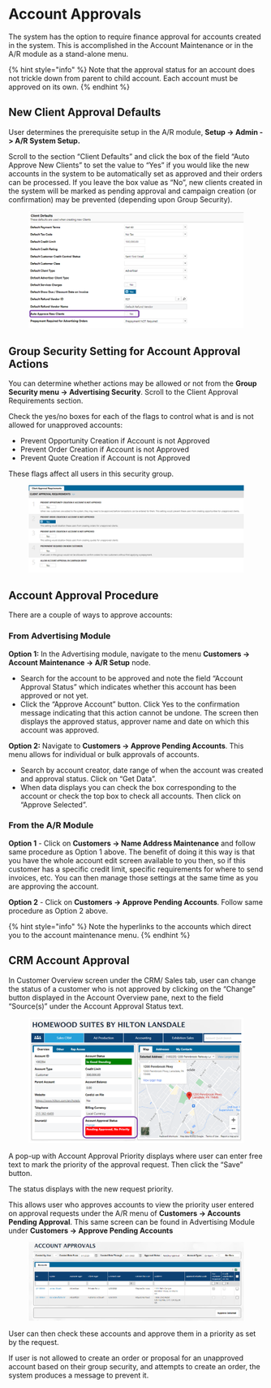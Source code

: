 # Account Approvals

The system has the option to require finance approval for accounts created in the system. This is accomplished in the Account Maintenance or in the A/R module as a stand-alone menu.

{% hint style="info" %}
Note that the approval status for an account does not trickle down from parent to child account. Each account must be approved on its own.
{% endhint %}

## New Client Approval Defaults

User determines the prerequisite setup in the A/R module, **Setup -> Admin -> A/R System Setup.**

Scroll to the section “Client Defaults” and click the box of the field “Auto Approve New Clients” to set the value to “Yes” if you would like the new accounts in the system to be automatically set as approved and their orders can be processed. If you leave the box value as “No”, new clients created in the system will be marked as pending approval and campaign creation (or confirmation) may be prevented (depending upon Group Security).

<figure><img src="../../../.gitbook/assets/image (407).png" alt=""><figcaption></figcaption></figure>

## Group Security Setting for Account Approval Actions

You can determine whether actions may be allowed or not from the **Group Security menu -> Advertising Security**. Scroll to the Client Approval Requirements section.

Check the yes/no boxes for each of the flags to control what is and is not allowed for unapproved accounts:

* Prevent Opportunity Creation if Account is not Approved
* Prevent Order Creation if Account is not Approved
* Prevent Quote Creation if Account is not Approved

These flags affect all users in this security group.

<figure><img src="../../../.gitbook/assets/image (853).png" alt=""><figcaption></figcaption></figure>

## Account Approval Procedure

There are a couple of ways to approve accounts:

### From Advertising Module

**Option 1:** In the Advertising module, navigate to the menu **Customers -> Account Maintenance -> A/R Setup** node.

* Search for the account to be approved and note the field “Account Approval Status” which indicates whether this account has been approved or not yet.
* Click the “Approve Account” button. Click Yes to the confirmation message indicating that this action cannot be undone. The screen then displays the approved status, approver name and date on which this account was approved.

**Option 2:** Navigate to **Customers -> Approve Pending Accounts**. This menu allows for individual or bulk approvals of accounts.

* Search by account creator, date range of when the account was created and approval status. Click on “Get Data”.
* When data displays you can check the box corresponding to the account or check the top box to check all accounts. Then click on “Approve Selected”.

### From the A/R Module

**Option 1** - Click on **Customers -> Name Address Maintenance** and follow same procedure as Option 1 above. The benefit of doing it this way is that you have the whole account edit screen available to you then, so if this customer has a specific credit limit, specific requirements for where to send invoices, etc. You can then manage those settings at the same time as you are approving the account.

**Option 2** - Click on **Customers -> Approve Pending Accounts**. Follow same procedure as Option 2 above.

{% hint style="info" %}
Note the hyperlinks to the accounts which direct you to the account maintenance menu.
{% endhint %}

## CRM Account Approval

In Customer Overview screen under the CRM/ Sales tab, user can change the status of a customer who is not approved by clicking on the “Change” button displayed in the Account Overview pane, next to the field “Source(s)” under the Account Approval Status text.

<figure><img src="../../../.gitbook/assets/image (329).png" alt=""><figcaption></figcaption></figure>

A pop-up with Account Approval Priority displays where user can enter free text to mark the priority of the approval request. Then click the “Save” button.

The status displays with the new request priority.

This allows user who approves accounts to view the priority user entered on approval requests under the A/R menu of **Customers -> Accounts Pending Approval**. This same screen can be found in Advertising Module under **Customers -> Approve Pending Accounts**

<figure><img src="../../../.gitbook/assets/image (164).png" alt=""><figcaption></figcaption></figure>

User can then check these accounts and approve them in a priority as set by the request.

If user is not allowed to create an order or proposal for an unapproved account based on their group security, and attempts to create an order, the system produces a message to prevent it.
